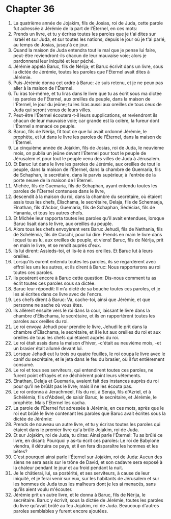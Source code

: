 # Chapter 36

1. La quatrième année de Jojakim, fils de Josias, roi de Juda, cette parole fut adressée à Jérémie de la part de l'Éternel, en ces mots:
2. Prends un livre, et tu y écriras toutes les paroles que je t'ai dites sur Israël et sur Juda, et sur toutes les nations, depuis le jour où je t'ai parlé, au temps de Josias, jusqu'à ce jour.
3. Quand la maison de Juda entendra tout le mal que je pense lui faire, peut-être reviendront-ils chacun de leur mauvaise voie; alors je pardonnerai leur iniquité et leur péché.
4. Jérémie appela Baruc, fils de Nérija; et Baruc écrivit dans un livre, sous la dictée de Jérémie, toutes les paroles que l'Éternel avait dites à Jérémie.
5. Puis Jérémie donna cet ordre à Baruc: Je suis retenu, et je ne peux pas aller à la maison de l'Éternel.
6. Tu iras toi-même, et tu liras dans le livre que tu as écrit sous ma dictée les paroles de l'Éternel, aux oreilles du peuple, dans la maison de l'Éternel, le jour du jeûne; tu les liras aussi aux oreilles de tous ceux de Juda qui seront venus de leurs villes.
7. Peut-être l'Éternel écoutera-t-il leurs supplications, et reviendront ils chacun de leur mauvaise voie; car grande est la colère, la fureur dont l'Éternel a menacé ce peuple.
8. Baruc, fils de Nérija, fit tout ce que lui avait ordonné Jérémie, le prophète, et lut dans le livre les paroles de l'Éternel, dans la maison de l'Éternel.
9. La cinquième année de Jojakim, fils de Josias, roi de Juda, le neuvième mois, on publia un jeûne devant l'Éternel pour tout le peuple de Jérusalem et pour tout le peuple venu des villes de Juda à Jérusalem.
10. Et Baruc lut dans le livre les paroles de Jérémie, aux oreilles de tout le peuple, dans la maison de l'Éternel, dans la chambre de Guemaria, fils de Schaphan, le secrétaire, dans le parvis supérieur, à l'entrée de la porte neuve de la maison de l'Éternel.
11. Michée, fils de Guemaria, fils de Schaphan, ayant entendu toutes les paroles de l'Éternel contenues dans le livre,
12. descendit à la maison du roi, dans la chambre du secrétaire, où étaient assis tous les chefs, Élischama, le secrétaire, Delaja, fils de Schemaeja, Elnathan, fils d'Acbor, Guemaria, fils de Schaphan, Sédécias, fils de Hanania, et tous les autres chefs.
13. Et Michée leur rapporta toutes les paroles qu'il avait entendues, lorsque Baruc lisait dans le livre, aux oreilles du peuple.
14. Alors tous les chefs envoyèrent vers Baruc Jehudi, fils de Nethania, fils de Schélémia, fils de Cuschi, pour lui dire: Prends en main le livre dans lequel tu as lu, aux oreilles du peuple, et viens! Baruc, fils de Nérija, prit en main le livre, et se rendit auprès d'eux.
15. Ils lui dirent: Assieds-toi, et lis-le à nos oreilles. Et Baruc lut à leurs oreilles.
16. Lorsqu'ils eurent entendu toutes les paroles, ils se regardèrent avec effroi les uns les autres, et ils dirent à Baruc: Nous rapporterons au roi toutes ces paroles.
17. Ils posèrent encore à Baruc cette question: Dis-nous comment tu as écrit toutes ces paroles sous sa dictée.
18. Baruc leur répondit: Il m'a dicté de sa bouche toutes ces paroles, et je les ai écrites dans ce livre avec de l'encre.
19. Les chefs dirent à Baruc: Va, cache-toi, ainsi que Jérémie, et que personne ne sache où vous êtes.
20. Ils allèrent ensuite vers le roi dans la cour, laissant le livre dans la chambre d'Élischama, le secrétaire, et ils en rapportèrent toutes les paroles aux oreilles du roi.
21. Le roi envoya Jehudi pour prendre le livre, Jehudi le prit dans la chambre d'Élischama, le secrétaire, et il le lut aux oreilles du roi et aux oreilles de tous les chefs qui étaient auprès du roi.
22. Le roi était assis dans la maison d'hiver, -c'était au neuvième mois, -et un brasier était allumé devant lui.
23. Lorsque Jehudi eut lu trois ou quatre feuilles, le roi coupa le livre avec le canif du secrétaire, et le jeta dans le feu du brasier, où il fut entièrement consumé.
24. Le roi et tous ses serviteurs, qui entendirent toutes ces paroles, ne furent point effrayés et ne déchirèrent point leurs vêtements.
25. Elnathan, Delaja et Guemaria, avaient fait des instances auprès du roi pour qu'il ne brûlât pas le livre; mais il ne les écouta pas.
26. Le roi ordonna à Jerachmeel, fils du roi, à Seraja, fils d'Azriel, et à Schélémia, fils d'Abdeel, de saisir Baruc, le secrétaire, et Jérémie, le prophète. Mais l'Éternel les cacha.
27. La parole de l'Éternel fut adressée à Jérémie, en ces mots, après que le roi eut brûlé le livre contenant les paroles que Baruc avait écrites sous la dictée de Jérémie:
28. Prends de nouveau un autre livre, et tu y écriras toutes les paroles qui étaient dans le premier livre qu'a brûlé Jojakim, roi de Juda.
29. Et sur Jojakim, roi de Juda, tu diras: Ainsi parle l'Éternel: Tu as brûlé ce livre, en disant: Pourquoi y as-tu écrit ces paroles: Le roi de Babylone viendra, il détruira ce pays, et il en fera disparaître les hommes et les bêtes?
30. C'est pourquoi ainsi parle l'Éternel sur Jojakim, roi de Juda: Aucun des siens ne sera assis sur le trône de David, et son cadavre sera exposé à la chaleur pendant le jour et au froid pendant la nuit.
31. Je le châtierai, lui, sa postérité, et ses serviteurs, à cause de leur iniquité, et je ferai venir sur eux, sur les habitants de Jérusalem et sur les hommes de Juda tous les malheurs dont je les ai menacés, sans qu'ils aient voulu m'écouter.
32. Jérémie prit un autre livre, et le donna à Baruc, fils de Nérija, le secrétaire. Baruc y écrivit, sous la dictée de Jérémie, toutes les paroles du livre qu'avait brûlé au feu Jojakim, roi de Juda. Beaucoup d'autres paroles semblables y furent encore ajoutées.

